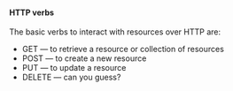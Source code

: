 #### HTTP verbs

The basic verbs to interact with resources over HTTP are:

- GET — to retrieve a resource or collection of resources
- POST — to create a new resource
- PUT — to update a resource
- DELETE — can you guess?